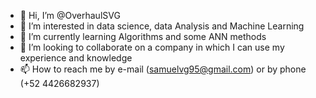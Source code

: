 - 👋 Hi, I’m @OverhaulSVG
- 👀 I’m interested in data science, data Analysis and Machine Learning
- 🌱 I’m currently learning Algorithms and some ANN methods
- 💞️ I’m looking to collaborate on a company in which I can use my experience and knowledge
- 📫 How to reach me by e-mail (samuelvg95@gmail.com) or by phone (+52 4426682937)

<!---
OverhaulSVG/OverhaulSVG is a ✨ special ✨ repository because its `README.md` (this file) appears on your GitHub profile.
You can click the Preview link to take a look at your changes.
--->
